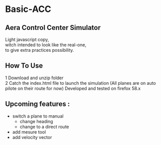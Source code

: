 # Basic-ACC
## Aera Control Center Simulator
Light javascript copy,  
witch intended to look like the real-one,  
to give extra practices possibility.

## How To Use
1 Download and unzip folder  
2 Catch the index.html file to launch the simulation
(All planes are on auto pilote on their route for now)
Developed and tested on firefox 58.x

## Upcoming features :
- switch a plane to manual  
  - change heading  
  - change to a direct route  
- add mesure tool  
- add velocity vector  
